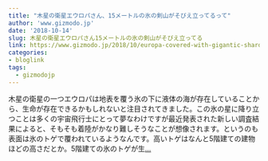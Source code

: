 ```yaml
---
title: "木星の衛星エウロパさん、15メートルの氷の剣山がそびえ立ってるって"
author: 'www.gizmodo.jp'
date: '2018-10-14'
slug: 木星の衛星エウロパさん15メートルの氷の剣山がそびえ立ってる
link: https://www.gizmodo.jp/2018/10/europa-covered-with-gigantic-shards-of-ice.html
categories:
- bloglink
tags:
  - gizmodojp
---
```


木星の衛星の一つエウロパは地表を覆う氷の下に液体の海が存在していることから、生命が存在できるかもしれないと注目されてきました。この氷の星に降り立つことは多くの宇宙飛行士にとって夢なわけですが最近発表された新しい調査結果によると、そもそも着陸がかなり難しそうなことが想像されます。というのも表面は氷のトゲで覆われているようなんです。高いトゲはなんと5階建ての建物ほどの高さだとか。5階建ての氷のトゲが生[... <i class="fas fa-external-link-alt"></i>](https://www.gizmodo.jp/2018/10/europa-covered-with-gigantic-shards-of-ice.html)

